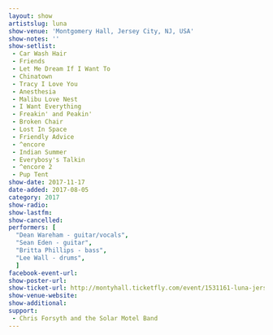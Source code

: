```yaml
---
layout: show
artistslug: luna
show-venue: 'Montgomery Hall, Jersey City, NJ, USA'
show-notes: ''
show-setlist: 
 - Car Wash Hair
 - Friends
 - Let Me Dream If I Want To
 - Chinatown
 - Tracy I Love You
 - Anesthesia
 - Malibu Love Nest
 - I Want Everything
 - Freakin' and Peakin'
 - Broken Chair
 - Lost In Space
 - Friendly Advice
 - ^encore
 - Indian Summer
 - Everybosy's Talkin
 - ^encore 2
 - Pup Tent
show-date: 2017-11-17
date-added: 2017-08-05
category: 2017
show-radio: 
show-lastfm: 
show-cancelled: 
performers: [
  "Dean Wareham - guitar/vocals",
  "Sean Eden - guitar",
  "Britta Phillips - bass",
  "Lee Wall - drums",
  ]
facebook-event-url: 
show-poster-url: 
show-ticket-url: http://montyhall.ticketfly.com/event/1531161-luna-jersey-city/
show-venue-website: 
show-additional: 
support:
 - Chris Forsyth and the Solar Motel Band
---
```

